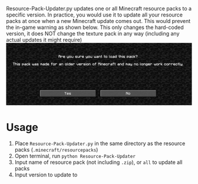 Resource-Pack-Updater.py updates one or all Minecraft resource packs to a specific version.
In practice, you would use it to update all your resource packs at once when a new Minecraft update comes out. This would prevent the in-game warning as shown below.
This only changes the hard-coded version, it does NOT change the texture pack in any way (including any actual updates it might require)
![In-game warning](images/warning.png)

# Usage

1. Place `Resource-Pack-Updater.py` in the same directory as the resource packs (`.minecraft/resourcepacks`)
2. Open terminal, run `python Resource-Pack-Updater`
3. Input name of resource pack (not including `.zip`), or `all` to update all packs
4. Input version to update to
